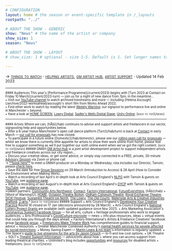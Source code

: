 ```yaml
---
# CONFIGURATION
layout: home # the season or event-specific template in /_layouts
rootpath: "../"

# ABOUT THE SHOW - GENERIC
show: "News" # the name of the artist or company
show_size: 1
season: "News"

# ABOUT THE SHOW - LAYOUT
# show_size: 1 # optional - size 1-5. Default is 1. Set longer names to lower values

---
```

<span style='font-variant: small-caps'>→ [things to watch](/news/#audiences) · [helping artists](/news/#artists), [gm artist hub](/news/#gmah), [artist support](/news/#support)</span> · <small>Updated 14 Feb 2023<small>        
<hr>          
#### Audiences         
This year's [Performance Programme](/current/2023) begins with [Turn 2023 at Contact on Friday 10 March](/current/2023-turn) — join us for a night of new dance from 7pm; in the meantime…<br>• Visit our <a href="https://youtube.com/c/WordofWarning" target="_blank">YouTube channel</a> to watch archived livestreams and more — including [Helena Ascough](/archive/2022-worksahead/ascough)'s short film from Works Ahead 2022;<br>• Find other work to watch by reading the latest <a href="http://wordofwarning.posthaven.com" target="_blank">Weekly Warning</a>: our signpost to performance live and online in Manchester + beyond;<br>• Have a look at <a href="https://screen.homemcr.org" target="_blank">HOME SCREEN</a>, <a href="https://thelowry.com/lowry-digital" target="_blank">Lowry Digital</a>, <a href="https://sadlerswells.com/digital-stage" target="_blank">Sadler's Wells Digital Stage</a>, <a href="https://unitytheatreliverpool.co.uk/unity-online" target="_blank">Unity Online</a>.        
<span style='font-variant: small-caps'>[back to top](/news)</span>        
<hr>          
#### Artists         
Where we can, [hÅb](/hab) continues to advise and support artists and freelancers in our sector, signposting help and opportunities below.<br>• After a 6-year hiatus Manchester's open call dance platform [Turn](/hab/turn) is back at <a href="https://contactmcr.com" target="_blank">Contact</a> in early March — <a href="https://turnmcr.posthaven.com" target="_blank">our call for proposals</a> has now closed.<br>• To participate in a future online [Domestic](/hab/domestic), please see our <a href="http://domesticmcr.posthaven.com" target="_blank">rolling open call for proposals</a> — whilst we know there is currently little appetite for artists to show their work online from home, please feel free to suggest something as we'll put together our sixth online event when we've got the right content.         
<span style='font-variant: small-caps'>[back to top](/news)</span>         
##### GMAH        
<a href="http://gm-artisthub.co.uk" target="_blank">GM Artist Hub</a> is a joint artist development project to support independent artists and freelance creatives across our city region…<br>• Discuss your creative ideas, or get some advice, or simply stay connected in a FREE, private, 30-minute <a href="https://gm-artisthub.co.uk/advisory-sessions" target="_blank">Advisory Session</a> via Zoom or phone call<br>→ <a href="http://app.squarespacescheduling.com/schedule.php?owner=19370486&appointmentType=13786606" target="_blank">**book here**</a> to meet a GMAH producer on a Monday or Wednesday; rota includes our Director, Tamsin; please <a href="https://gm-artisthub.co.uk/advisory-sessions" target="_blank">check here</a>.<br>• Save the date for free <a href="https://gm-artisthub.co.uk/group-sessions" target="_blank">Group Sessions</a> on 29 March (Introduction to Access) & 26 April (How to Consider the Environment when Making Work)..<br>• Watch a recording of last April's in-depth look at Arts Council England's <a href="https://artscouncil.org.uk/projectgrants" target="_blank">NLPG</a> with Tamsin & guests on <a href="https://youtu.be/wp43m8d5Cbw" target="_blank">YouTube</a>; see <a href="https://www.gm-artisthub.co.uk/nlpg-guidance" target="_blank">guidance page</a>.<br>• Watch a recording of last August's in-depth look at Arts Council England's <a href="https://artscouncil.org.uk/DYCP" target="_blank">DYCP</a> with Tamsin & guests on <a href="https://youtu.be/POWwDg_STRw" target="_blank">YouTube</a>; see <a href="https://www.gm-artisthub.co.uk/dycp-guidance" target="_blank">guidance page</a>.<br>*GMAH partners: <a href="https://can.uk.com" target="_blank">Community Arts Northwest</a>, <a href="https://contactmcr.com" target="_blank">Contact</a>, <a href="https://factoryinternational.org" target="_blank">Factory International</a>, <a href="https://futureeverything.org" target="_blank">FutureEverything</a>, [hÅb](/hab) + [Word of Warning](/), <a href="https://homemcr.org" target="_blank">HOME</a>, <a href="https://octagonbolton.co.uk" target="_blank">Octagon Theatre Bolton</a>, <a href="https://coliseum.org.uk" target="_blank">Oldham Coliseum Theatre</a>, <a href="http://royalexchange.co.uk" target="_blank">Royal Exchange Theatre</a>, <a href="https://sickfestival.com" target="_blank">SICK! Festival</a>, <a href="https://stunlive.com" target="_blank">Sustained Theatre Up North</a>, <a href="https://thelowry.com" target="_blank">The Lowry</a>, <a href="https://theoldcourts.com" target="_blank">The Old Courts</a>, <a href="https://watersidearts.org" target="_blank">Waterside Arts & Creative Industries Trafford</a>, <a href="https://z-arts.org" target="_blank">Z-arts</a>.*        
<span style='font-variant: small-caps'>[back to top](/news)</span>        
##### Support         
• Arts Council England's <a href="https://artscouncil.org.uk/DYCP" target="_blank">Developing Your Creative Practice</a> Round 16 closed on 17 Jan (decisions announced by 28 March).        
• Arts Council England's <a href="https://artscouncil.org.uk/projectgrants" target="_blank">National Lottery Project Grants</a> are available (with updated guidance since Nov 2021).        
• Arts Marketing Association's <a href="http://facebook.com/groups/AMACommunitySupport" target="_blank">Coronavirus Support Facebook Group</a> — for all arts, culture + heritage professionals who work to engage audiences.        
• Arts Professional's <a href="http://www.artsprofessional.co.uk/magazine/covidculture" target="_blank">CovidCulture microsite</a> — news + info plus resources, ideas + virtual events that could help you through the days ahead.          
• Factory International's Artists & Freelance Creatives' facebook group <a href="http://www.facebook.com/groups/mifartistfreelancedropin" target="_blank">facebook group</a>.        
• <a href="http://www.freelancersmaketheatrework.com/financial-support" target="_blank">Freelancers Make Theatre Work</a> has comprehensive guides to financial support, advice + resources.        
• Greater Manchester Combined Authority's <a href="http://www.greatermanchester-ca.gov.uk/news/new-mental-health-services-for-people-affected-by-social-restrictions" target="_blank">mental health services for people affected by social restrictions</a>.         
• Money Saving Expert — <a href="http://www.moneysavingexpert.com/news" target="_blank">Martin Lewis & his team</a>'s information is regularly updated.           
• The Space's <a href="http://www.thespace.org/resource/live-streaming-arts-lo-fi-and-low-cost-options" target="_blank">guide to live streaming for the arts by Jason Crouch</a> — lo-fi and low cost options.        
• UK Theatre + SOLT's <a href="http://theatresupport.info" target="_blank">Theatre Support Information</a> — advice/info about how + where you can access support from leading theatrical charities.        
• Unlimited's blog includes <a href="https://weareunlimited.org.uk/blog/?category=resources" target="_blank">opportunities</a> and <a href="https://weareunlimited.org.uk/blog/?category=resources" target="_blank">resources</a> for disabled artists + freelancers.        
<span style='font-variant: small-caps'>[back to top](/news)</span>
